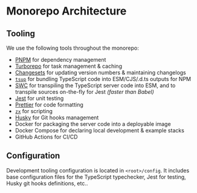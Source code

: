 # Monorepo Architecture

## Tooling

We use the following tools throughout the monorepo:

- [PNPM](http://pnpm.io) for dependency management
- [Turborepo](https://turbo.build/repo) for task management & caching
- [Changesets](https://github.com/changesets/changesets) for updating version numbers & maintaining changelogs
- [`tsup`](https://github.com/egoist/tsup) for bundling TypeScript code into ESM/CJS/.d.ts outputs for NPM
- [SWC](https://swc.rs/) for transpiling the TypeScript server code into ESM, and to transpile sources on-the-fly for Jest _(faster than Babel)_
- [Jest](https://jestjs.io/) for unit testing
- [Prettier](https://prettier.io/) for code formatting
- [`zx`](https://github.com/google/zx) for scripting
- [Husky](https://typicode.github.io/husky/#/) for Git hooks management
- Docker for packaging the server code into a deployable image
- Docker Compose for declaring local development & example stacks
- GitHub Actions for CI/CD

## Configuration

Development tooling configuration is located in `<root>/config`.
It includes base configuration files for the TypeScript typechecker,
Jest for testing, Husky git hooks definitions, etc..
